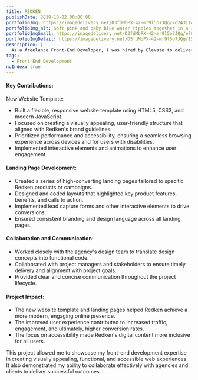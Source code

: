 ```yaml
---
title: REDKEN
publishDate: 2019-10-02 00:00:00
portfolioImg: https://imagedelivery.net/D3fdMbPX-42-mr9l5o7JQg/7d243114-452d-4bd2-f923-bab0bc041800/public
portfolioImg_alt: Soft pink and baby blue water ripples together in a subtle texture.
portfolioImgSmall: https://imagedelivery.net/D3fdMbPX-42-mr9l5o7JQg/e78d3356-05d2-41d5-7ed4-ecc6e32fdb00/public
portfolioImgDetail: https://imagedelivery.net/D3fdMbPX-42-mr9l5o7JQg/155bfa05-33e0-45a7-95a2-e1b24f75fc00/public
description: |
  As a freelance Front-End Developer, I was hired by Elevate to deliver a refreshed digital experience for Redken, a leading professional haircare brand. My primary focus was on crafting the HTML, CSS, and JavaScript foundations for a new, dynamic website template and a series of impactful landing pages.
tags:
  - Front End Development
noIndex: true
---
```


[//]: # "L'Oréal Groupe"

#### Key Contributions:

New Website Template:

- Built a flexible, responsive website template using HTML5, CSS3, and modern JavaScript.
- Focused on creating a visually appealing, user-friendly structure that aligned with Redken's brand guidelines.
- Prioritized performance and accessibility, ensuring a seamless browsing experience across devices and for users with disabilities.
- Implemented interactive elements and animations to enhance user engagement.

#### Landing Page Development:

- Created a series of high-converting landing pages tailored to specific Redken products or campaigns.
- Designed and coded layouts that highlighted key product features, benefits, and calls to action.
- Implemented lead capture forms and other interactive elements to drive conversions.
- Ensured consistent branding and design language across all landing pages.

#### Collaboration and Communication:

- Worked closely with the agency's design team to translate design concepts into functional code.
- Collaborated with project managers and stakeholders to ensure timely delivery and alignment with project goals.
- Provided clear and concise communication throughout the project lifecycle.

#### Project Impact:

- The new website template and landing pages helped Redken achieve a more modern, engaging online presence.
- The improved user experience contributed to increased traffic, engagement, and ultimately, higher conversion rates.
- The focus on accessibility made Redken's digital content more inclusive for all users.

This project allowed me to showcase my front-end development expertise in creating visually appealing, functional, and accessible web experiences. It also demonstrated my ability to collaborate effectively with agencies and clients to deliver successful outcomes.
